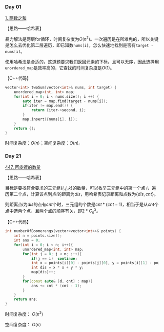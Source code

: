 ### Day 01

[1. 两数之和](https://leetcode-cn.com/problems/two-sum/)

【思路——哈希表】

暴力解法是两层for循环，时间复杂度为$O(n^2)$。一次遍历是在所难免的，所以关键是怎么去优化第二层遍历，即已知数`nums[i]`，怎么快速地找到是否有`target - nums[i]`。

使用哈希法是合适的，这道题要求我们返回元素的下标，且可以无序，因此选择用`unordered_map`是效率高的，它查找的时间复杂度是$O(1)$。

【C++代码】
```c++
vector<int> twoSum(vector<int>& nums, int target) {
    unordered_map<int, int> map;
    for(int i = 0; i < nums.size(); i ++) {
        auto iter = map.find(target - nums[i]);
        if(iter != map.end()) {
            return {iter->second, i};
        }
        map.insert({nums[i], i});
    }
    return {};
}
```
时间复杂度：$O(n)$；空间复杂度：$O(n)$。

### Day 21

[447. 回旋镖的数量](https://leetcode-cn.com/problems/number-of-boomerangs/submissions/)

【思路——哈希表】

目标是要找符合要求的三元组$\{i,j,k\}$的数量，可以枚举三元组中的第一个点 $i$，遍历第二个点，计算该点到点$i$的距离为$dis$，用哈希表记录距离和点数为$\{dis, cnt\}$。

则距离点$i$为$dis$的点有$cnt$个时，三元组的个数是$cnt*(cnt-1)$，相当于是从$cnt$个点中选两个点，且两个点的顺序有关，即$2*C_n^2$。

【C++代码】

```c++
int numberOfBoomerangs(vector<vector<int>>& points) {
    int n = points.size();
    int ans = 0;
    for(int i = 0; i < n; i++){
        unordered_map<int, int> map;
        for(int j = 0; j < n; j++){
            if(j == i)  continue;
            int x = points[i][0] - points[j][0], y = points[i][1] - points[j][1];
            int dis = x * x + y * y;
            map[dis]++;
        }
        for(const auto& [d, cnt] : map){
            ans += cnt * (cnt - 1);
        }
    }
    return ans;
}
```

时间复杂度： $O(n^2)$

空间复杂度： $O(n)$
